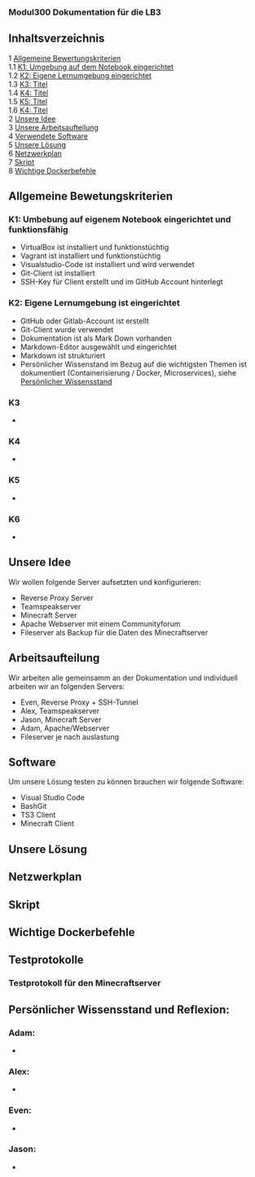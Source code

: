 ### Modul300 Dokumentation für die LB3

## Inhaltsverzeichnis
1 [Allgemeine Bewertungskriterien](#Allgemein)<br>
  1.1 [K1: Umgebung auf dem Notebook eingerichtet](#K1)<br>
  1.2 [K2: Eigene Lernumgebung eingerichtet](#K2)<br>
  1.3 [K3: Titel](#K3)<br>
  1.4 [K4: Titel](#K4)<br>
  1.5 [K5: Titel](#K5)<br>
  1.6 [K4: Titel](#K6)<br>
2 [Unsere Idee](#Idee)<br>
3 [Unsere Arbeitsaufteilung](#Arbeitsaufteilung)<br>
4 [Verwendete Software](#Software)<br>
5 [Unsere Lösung](#Lösung)<br>
6 [Netzwerkplan](#Netzwerkplan)<br>
7 [Skript](#Skript)<br>
8 [Wichtige Dockerbefehle](#Befehle)<br>


## Allgemeine Bewetungskriterien <a name="Allgemein"></a>

### K1: Umbebung auf eigenem Notebook eingerichtet und funktionsfähig <a name="K1"></a>
- VirtualBox ist installiert und funktionstüchtig
- Vagrant ist installiert und funktionstüchtig
- Visualstudio-Code ist installiert und wird verwendet
- Git-Client ist installiert
- SSH-Key für Client erstellt und im GitHub Account hinterlegt

### K2: Eigene Lernumgebung ist eingerichtet <a name="K2"></a>
- GitHub oder Gitlab-Account ist erstellt
- Git-Client wurde verwendet
- Dokumentation ist als Mark Down vorhanden
- Markdown-Editor ausgewählt und eingerichtet
- Markdown ist strukturiert
- Persönlicher Wissenstand im Bezug auf die wichtigsten Themen ist dokumentiert (Containerisierung / Docker, Microservices), siehe [Persönlicher Wissensstand](#Wissensstand)

### K3 <a name="K3"></a>
-

### K4 <a name="K4"></a>
-

### K5 <a name="K5"></a>
-

### K6 <a name="K6"></a>
-


## Unsere Idee <a name="Idee"></a>

Wir wollen folgende Server aufsetzten und konfigurieren:

  - Reverse Proxy Server
  - Teamspeakserver
  - Minecraft Server
  - Apache Webserver mit einem Communityforum
  - Fileserver als Backup für die Daten des Minecraftserver

## Arbeitsaufteilung <a name="Arbeitsaufteilung"></a>

Wir arbeiten alle gemeinsamm an der Dokumentation und individuell arbeiten wir an folgenden Servers:

  - Even, Reverse Proxy + SSH-Tunnel
  - Alex, Teamspeakserver
  - Jason, Minecraft Server
  - Adam, Apache/Webserver
  - Fileserver je nach auslastung

## Software <a name="Software"></a>

Um unsere Lösung testen zu können brauchen wir folgende Software:

- Visual Studio Code
- BashGit
- TS3 Client
- Minecraft Client

## Unsere Lösung <a name="Lösung"></a>


## Netzwerkplan <a name="Netzwerkplan"></a>

## Skript <a name="Skript"></a>

## Wichtige Dockerbefehle <a name="Befehle"></a><br>

## Testprotokolle <a name="Testprotokolle"></a><br>

### Testprotokoll für den Minecraftserver <a name="MC-Test"></a><br>




  ## Persönlicher Wissensstand und Reflexion: <a name="Wissensstand"></a><br>
  
  ### Adam: <a name="Adam"></a><br>
  -
  
  ### Alex: <a name="Alex"></a><br>
  -
  
  
  
  ### Even: <a name="Even"></a><br>
  -
  
  ### Jason: <a name="Jason"></a><br>
  -
